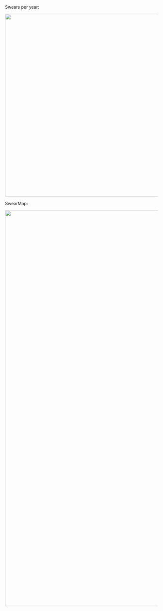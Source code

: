 Swears per year:
<div>
    <a href="https://plot.ly/~rsjudka/2/" target="_blank" title="" style="display: block; text-align: center;"><img src="https://plot.ly/~rsjudka/2.png" alt="" style="max-width: 100%;width: 600px;"  width="600" onerror="this.onerror=null;this.src='https://plot.ly/404.png';" /></a>
    <script data-plotly="rsjudka:2"  src="https://plot.ly/embed.js" async></script>
</div>


SwearMap:
<div>
    <a href="https://plot.ly/~rsjudka/6/" target="_blank" title="" style="display: block; text-align: center;"><img src="https://plot.ly/~rsjudka/6.png" alt="" style="max-width: 100%;width: 1300px;"  width="1300" onerror="this.onerror=null;this.src='https://plot.ly/404.png';" /></a>
    <script data-plotly="rsjudka:6"  src="https://plot.ly/embed.js" async></script>
</div>





